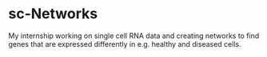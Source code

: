 # sc-Networks
My internship working on single cell RNA data and creating networks to find genes that are expressed differently in e.g. healthy and diseased cells.
